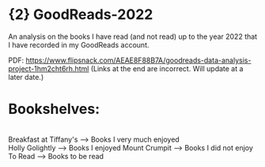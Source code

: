 # {2} GoodReads-2022

An analysis on the books I have read (and not read) up to the year 2022 that I have recorded in my GoodReads account.

PDF: https://www.flipsnack.com/AEAE8F88B7A/goodreads-data-analysis-project-1hm2cht6rh.html
(Links at the end are incorrect. Will update at a later date.)

# Bookshelves:
<br>Breakfast at Tiffany's --> Books I very much enjoyed</br>
Holly Golightly --> Books I enjoyed
Mount Crumpit --> Books I did not enjoy
To Read --> Books to be read
